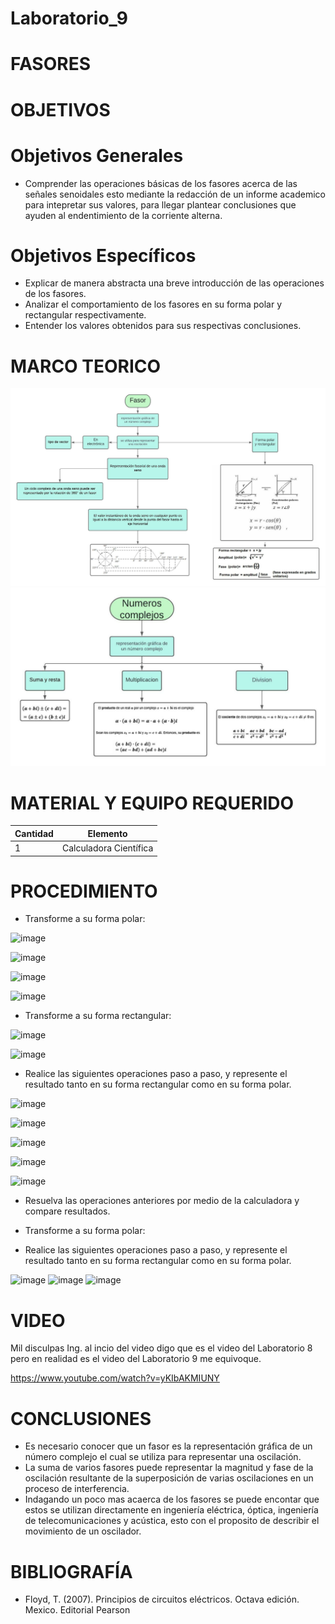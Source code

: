 # Laboratorio_9

# FASORES 

# OBJETIVOS

# Objetivos Generales

- Comprender las operaciones básicas de los fasores acerca de las señales senoidales esto mediante la redacción de un informe academico para intepretar sus valores, para llegar plantear conclusiones que ayuden al endentimiento de la corriente alterna.
# Objetivos Específicos
- Explicar de manera abstracta una breve introducción de las operaciones de los fasores.
- Analizar el comportamiento de  los fasores en su forma polar y rectangular respectivamente.
- Entender los valores obtenidos para sus respectivas conclusiones. 
# MARCO TEORICO
![](https://github.com/jamora9/Laboratorio_9/blob/main/IMA/8.jpeg)
![](https://github.com/jamora9/Laboratorio_9/blob/main/IMA/9.jpeg)
# MATERIAL Y EQUIPO REQUERIDO

|Cantidad|Elemento|
|--------|--------|
|1|Calculadora Científica|

# PROCEDIMIENTO

- Transforme a su forma polar:

![image](https://user-images.githubusercontent.com/93900233/155159114-c9f7c7ca-1a30-48aa-b92a-19d6107351d0.png)

![image](https://user-images.githubusercontent.com/93900233/155153694-d7f8e8d6-5ac3-4e30-95a4-1ec01ffb24c9.png)

![image](https://user-images.githubusercontent.com/93900233/155158904-e030e779-748b-4fcf-9bac-fd57a02f28a3.png)

![image](https://user-images.githubusercontent.com/93900233/155153767-8d97f987-4c40-4502-9612-a143845744c8.png)

- Transforme a su forma rectangular:

![image](https://user-images.githubusercontent.com/93900233/155153843-a9c9bb76-2383-4209-8511-146863e05f10.png)

![image](https://user-images.githubusercontent.com/93900233/155153890-bd479fdd-9086-48c6-9695-ec318e305b38.png)

- Realice las siguientes operaciones paso a paso, y represente el resultado tanto en su forma rectangular como en su forma polar.

![image](https://user-images.githubusercontent.com/93900233/155153943-403fde7e-37f3-47ba-b764-9cc59ba9493e.png)

![image](https://user-images.githubusercontent.com/93900233/155153969-1b268b48-a8cb-4b37-9c1f-c51dbf675e03.png)

![image](https://user-images.githubusercontent.com/93900233/155154008-4b216b1e-d096-47c3-8791-afb40c23c31b.png)

![image](https://user-images.githubusercontent.com/93900233/155154856-b2a2f9ac-96a4-4010-99e9-5f373c65a806.png)

![image](https://user-images.githubusercontent.com/93900233/155154889-f90656a9-f9b5-4722-90d4-6a155ce49db9.png)

- Resuelva las operaciones anteriores por medio de la calculadora y compare resultados.

- Transforme a su forma polar:


- Realice las siguientes operaciones paso a paso, y represente el resultado tanto en su forma rectangular como en su forma polar.

![image](https://user-images.githubusercontent.com/93899422/155164082-8880b4aa-8822-400f-8c8b-4485a589a37a.png)
![image](https://user-images.githubusercontent.com/93899422/155164146-6ec65e5b-16a5-4de6-bb9c-db41bd3b86b2.png)
![image](https://user-images.githubusercontent.com/93899422/155164193-21ebe5f4-2a44-4170-bea6-8e8bce43b88a.png)

# VIDEO

Mil disculpas Ing. al incio del video digo que es el video del Laboratorio 8 pero en realidad es el video del Laboratorio 9 me equivoque.

https://www.youtube.com/watch?v=yKIbAKMIUNY

# CONCLUSIONES

- Es necesario conocer que un fasor es la representación gráfica de un número complejo el cual se utiliza para representar una oscilación.
- La suma de varios fasores puede representar la magnitud y fase de la oscilación resultante de la superposición de varias oscilaciones en un proceso de interferencia.
- Indagando un poco mas acaerca de los fasores se puede encontar que estos se utilizan directamente en ingeniería eléctrica, óptica, ingeniería de telecomunicaciones y acústica, esto con el proposito de describir el movimiento de un oscilador.

# BIBLIOGRAFÍA
  - Floyd, T. (2007). Principios de circuitos eléctricos. Octava edición. Mexico. Editorial Pearson
